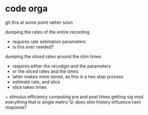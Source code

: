 # code orga

git this at some point rather soon

dumping the rates of the entire recording
- requires rate estimation parameters
- is this ever needed?

dumping the sliced rates around the stim times
- requires either the recodgin and the parameters
- or the sliced rates and the times
- latter makes more sense, as this is a two step process
- estimate rate, and slice 
- slice takes times

~ stimulus efficiency
computing pre and post times
getting sig mod
everything that is single metric
Q: does stim history influence next response?

